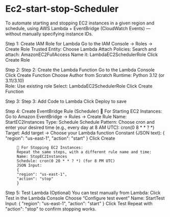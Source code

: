 # Ec2-start-stop-Scheduler
To automate starting and stopping EC2 instances in a given region and schedule, using AWS Lambda + EventBridge (CloudWatch Events) — without manually specifying instance IDs.


 Step 1: Create IAM Role for Lambda
         Go to the IAM Console → Roles → Create Role
         Trusted Entity: Choose Lambda
         Attach Policies:
         Search and attach: AmazonEC2FullAccess
         Name it: LambdaEC2SchedulerRole
         Click Create Role
         
Step 2:  Step 2: Create the Lambda Function
         Go to the Lambda Console
         Click Create Function
         Choose Author from Scratch
         Runtime: Python 3.12 (or 3.11/3.10)   
         Role: Use existing role
         Select: LambdaEC2SchedulerRole
         Click Create Function

Step 3:  Step 3: Add Code to Lambda
         Click Deploy to save

 Step 4: Create EventBridge Rule (Scheduler)
         🔸 For Starting EC2 Instances:
         Go to Amazon EventBridge → Rules → Create Rule
         Name: StartEC2Instances
         Type: Schedule
         Schedule Pattern:
         Choose cron and enter your desired time (e.g., every day at 8 AM UTC):
         cron(0 8 * * ? *)
         Target: Add target → Choose your Lambda function
         Constant (JSON text):
         {
         "region": "us-east-1",
          "action": "start"
         }
         Click Create

         🔸 For Stopping EC2 Instances:
         Repeat the same steps, with a different rule name and time:
         Name: StopEC2Instances
         Schedule: cron(0 20 * * ? *) (for 8 PM UTC)
         JSON Input:
         {
         "region": "us-east-1",
         "action": "stop"
         }  

 Step 5: Test Lambda (Optional)
         You can test manually from Lambda:
         Click Test in the Lambda Console
         Choose “Configure test event”
         Name: StartTest
         Input:
         {
         "region": "us-east-1",
         "action": "start"
         }
         Click Test
         Repeat with "action": "stop" to confirm stopping works.


